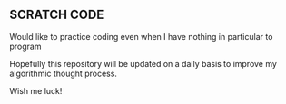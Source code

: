 SCRATCH CODE
------------------


Would like to practice coding even when I have nothing in particular to program

Hopefully this repository will be updated on a daily basis to improve my algorithmic
thought process.

Wish me luck!